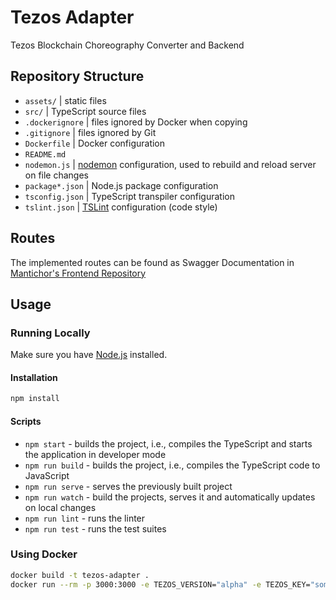 # Tezos Adapter

Tezos Blockchain Choreography Converter and Backend

## Repository Structure

- `assets/` | static files
- `src/` | TypeScript source files
- `.dockerignore` | files ignored by Docker when copying
- `.gitignore` | files ignored by Git
- `Dockerfile` | Docker configuration
- `README.md`
- `nodemon.js` | [nodemon](https://nodemon.io/) configuration, used to rebuild and reload server on file changes
- `package*.json` | Node.js package configuration
- `tsconfig.json` | TypeScript transpiler configuration
- `tslint.json` | [TSLint](https://github.com/palantir/tslint) configuration (code style)

## Routes

The implemented routes can be found as Swagger Documentation in [Mantichor's Frontend Repository](https://github.com/bptlab/mantichor-frontend/blob/master/adapter-apidoc.yaml)

## Usage

### Running Locally

Make sure you have [Node.js](https://nodejs.org/en/download/) installed.

#### Installation

```bash
npm install
```

#### Scripts

- `npm start` - builds the project, i.e., compiles the TypeScript and starts the application in developer mode
- `npm run build` - builds the project, i.e., compiles the TypeScript code to JavaScript
- `npm run serve` - serves the previously built project
- `npm run watch` - build the projects, serves it and automatically updates on local changes
- `npm run lint` - runs the linter
- `npm run test` - runs the test suites

### Using Docker

```bash
docker build -t tezos-adapter .
docker run --rm -p 3000:3000 -e TEZOS_VERSION="alpha" -e TEZOS_KEY="someSecretKey" --name tezos-adapter -it tezos-adapter
```
